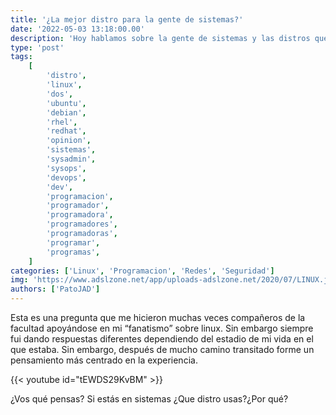 ```yaml
---
title: '¿La mejor distro para la gente de sistemas?'
date: '2022-05-03 13:18:00.00'
description: 'Hoy hablamos sobre la gente de sistemas y las distros que tiene que conocer'
type: 'post'
tags:
    [
        'distro',
        'linux',
        'dos',
        'ubuntu',
        'debian',
        'rhel',
        'redhat',
        'opinion',
        'sistemas',
        'sysadmin',
        'sysops',
        'devops',
        'dev',
        'programacion',
        'programador',
        'programadora',
        'programadores',
        'programadoras',
        'programar',
        'programas',
    ]
categories: ['Linux', 'Programacion', 'Redes', 'Seguridad']
img: 'https://www.adslzone.net/app/uploads-adslzone.net/2020/07/LINUX.jpg'
authors: ['PatoJAD']
---
```


Esta es una pregunta que me hicieron muchas veces compañeros de la facultad apoyándose en mi “fanatismo” sobre linux. Sin embargo siempre fui dando respuestas diferentes dependiendo del estadio de mi vida en el que estaba. Sin embargo, después de mucho camino transitado forme un pensamiento más centrado en la experiencia.

{{< youtube id="tEWDS29KvBM" >}}

¿Vos qué pensas? Si estás en sistemas ¿Que distro usas?¿Por qué?
